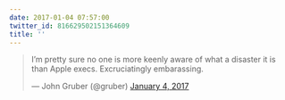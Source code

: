 ```yaml
---
date: 2017-01-04 07:57:00
twitter_id: 816629502151364609
title: ''
---
```


<blockquote class="twitter-tweet"><p lang="en" dir="ltr">I’m pretty sure no one is more keenly aware of what a disaster it is than Apple execs. Excruciatingly embarassing.</p>&mdash; John Gruber (@gruber) <a href="https://twitter.com/gruber/status/816486372131409921?ref_src=twsrc%5Etfw">January 4, 2017</a></blockquote>
<script async src="https://platform.twitter.com/widgets.js" charset="utf-8"></script>
